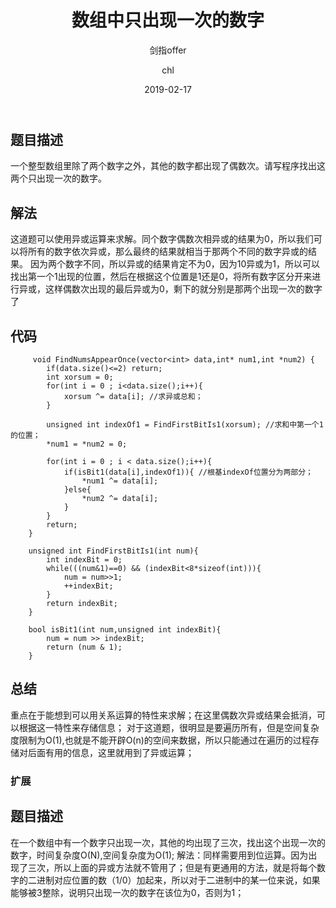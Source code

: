 ﻿---
layout:     post
title:      "数组中只出现一次的数字"
subtitle:   "剑指offer"
date:       2019-02-17
author:     "chl"
header-img: "/img/jzoffer.jpg"
tags:
    - 剑指offer
    - 算法
    - 数据结构
--- 

## 题目描述
一个整型数组里除了两个数字之外，其他的数字都出现了偶数次。请写程序找出这两个只出现一次的数字。

## 解法
这道题可以使用异或运算来求解。同个数字偶数次相异或的结果为0，所以我们可以将所有的数字依次异或，那么最终的结果就相当于那两个不同的数字异或的结果。
因为两个数字不同，所以异或的结果肯定不为0，因为10异或为1，所以可以找出第一个1出现的位置，然后在根据这个位置是1还是0，将所有数字区分开来进行异或，这样偶数次出现的最后异或为0，剩下的就分别是那两个出现一次的数字了



## 代码
```
     void FindNumsAppearOnce(vector<int> data,int* num1,int *num2) {
        if(data.size()<=2) return;
        int xorsum = 0;
        for(int i = 0 ; i<data.size();i++){
            xorsum ^= data[i]; //求异或总和；
        }
        
        unsigned int indexOf1 = FindFirstBitIs1(xorsum); //求和中第一个1的位置；
        *num1 = *num2 = 0;
        
        for(int i = 0 ; i < data.size();i++){
            if(isBit1(data[i],indexOf1)){ //根基indexOf位置分为两部分；
                *num1 ^= data[i];
            }else{
                *num2 ^= data[i];
            }
        }
        return;
    }
    
    unsigned int FindFirstBitIs1(int num){
        int indexBit = 0;
        while(((num&1)==0) && (indexBit<8*sizeof(int))){
            num = num>>1;
            ++indexBit;
        }
        return indexBit;
    }
    
    bool isBit1(int num,unsigned int indexBit){
        num = num >> indexBit;
        return (num & 1);
    }
```

## 总结
重点在于能想到可以用关系运算的特性来求解；在这里偶数次异或结果会抵消，可以根据这一特性来存储信息；
对于这道题，很明显是要遍历所有，但是空间复杂度限制为O(1),也就是不能开辟O(n)的空间来数据，所以只能通过在遍历的过程存储对后面有用的信息，这里就用到了异或运算；
### 扩展
## 题目描述
在一个数组中有一个数字只出现一次，其他的均出现了三次，找出这个出现一次的数字，时间复杂度O(N),空间复杂度为O(1);
解法：同样需要用到位运算。因为出现了三次，所以上面的异或方法就不管用了；但是有更通用的方法，就是将每个数字的二进制对应位置的数（1/0）加起来，所以对于二进制中的某一位来说，如果能够被3整除，说明只出现一次的数字在该位为0，否则为1；